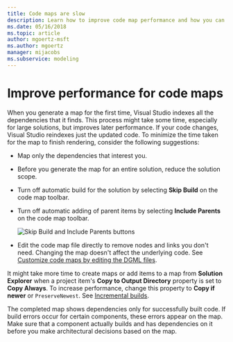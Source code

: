 ```yaml
---
title: Code maps are slow
description: Learn how to improve code map performance and how you can minimize the time required to finish rendering.
ms.date: 05/16/2018
ms.topic: article
author: mgoertz-msft
ms.author: mgoertz
manager: mijacobs
ms.subservice: modeling
---
```

# Improve performance for code maps

When you generate a map for the first time, Visual Studio indexes all the dependencies that it finds. This process might take some time, especially for large solutions, but improves later performance. If your code changes, Visual Studio reindexes just the updated code. To minimize the time taken for the map to finish rendering, consider the following suggestions:

- Map only the dependencies that interest you.

- Before you generate the map for an entire solution, reduce the solution scope.

- Turn off automatic build for the solution by selecting **Skip Build** on the code map toolbar.

- Turn off automatic adding of parent items by selecting **Include Parents** on the code map toolbar.

   ![Skip Build and Include Parents buttons](../modeling/media/codemapsfilterskipbuildicons.png)

- Edit the code map file directly to remove nodes and links you don't need. Changing the map doesn't affect the underlying code. See [Customize code maps by editing the DGML files](../modeling/customize-code-maps-by-editing-the-dgml-files.md).

It might take more time to create maps or add items to a map from **Solution Explorer** when a project item's **Copy to Output Directory** property is set to **Copy Always**. To increase performance, change this property to **Copy if newer** or `PreserveNewest`. See [Incremental builds](../msbuild/incremental-builds.md).

The completed map shows dependencies only for successfully built code. If build errors occur for certain components, these errors appear on the map. Make sure that a component actually builds and has dependencies on it before you make architectural decisions based on the map.

